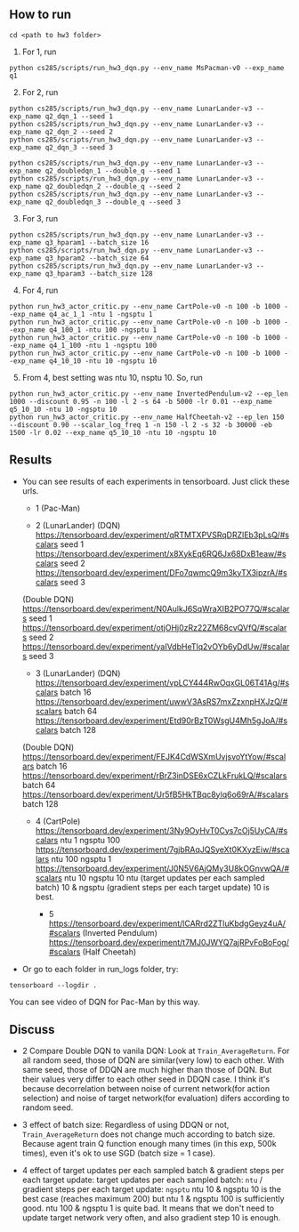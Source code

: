 ## How to run

```
cd <path to hw3 folder>
```

1. For 1, run
```
python cs285/scripts/run_hw3_dqn.py --env_name MsPacman-v0 --exp_name q1
```

2. For 2, run
```
python cs285/scripts/run_hw3_dqn.py --env_name LunarLander-v3 --exp_name q2_dqn_1 --seed 1
python cs285/scripts/run_hw3_dqn.py --env_name LunarLander-v3 --exp_name q2_dqn_2 --seed 2
python cs285/scripts/run_hw3_dqn.py --env_name LunarLander-v3 --exp_name q2_dqn_3 --seed 3
```
```
python cs285/scripts/run_hw3_dqn.py --env_name LunarLander-v3 --exp_name q2_doubledqn_1 --double_q --seed 1
python cs285/scripts/run_hw3_dqn.py --env_name LunarLander-v3 --exp_name q2_doubledqn_2 --double_q --seed 2
python cs285/scripts/run_hw3_dqn.py --env_name LunarLander-v3 --exp_name q2_doubledqn_3 --double_q --seed 3
```

3. For 3, run
```
python cs285/scripts/run_hw3_dqn.py --env_name LunarLander-v3 --exp_name q3_hparam1 --batch_size 16
python cs285/scripts/run_hw3_dqn.py --env_name LunarLander-v3 --exp_name q3_hparam2 --batch_size 64
python cs285/scripts/run_hw3_dqn.py --env_name LunarLander-v3 --exp_name q3_hparam3 --batch_size 128
```

4. For 4, run
```
python run_hw3_actor_critic.py --env_name CartPole-v0 -n 100 -b 1000 --exp_name q4_ac_1_1 -ntu 1 -ngsptu 1
python run_hw3_actor_critic.py --env_name CartPole-v0 -n 100 -b 1000 --exp_name q4_100_1 -ntu 100 -ngsptu 1
python run_hw3_actor_critic.py --env_name CartPole-v0 -n 100 -b 1000 --exp_name q4_1_100 -ntu 1 -ngsptu 100
python run_hw3_actor_critic.py --env_name CartPole-v0 -n 100 -b 1000 --exp_name q4_10_10 -ntu 10 -ngsptu 10
```

5. From 4, best setting was ntu 10, nsptu 10. So, run
```
python run_hw3_actor_critic.py --env_name InvertedPendulum-v2 --ep_len 1000 --discount 0.95 -n 100 -l 2 -s 64 -b 5000 -lr 0.01 --exp_name q5_10_10 -ntu 10 -ngsptu 10
python run_hw3_actor_critic.py --env_name HalfCheetah-v2 --ep_len 150 --discount 0.90 --scalar_log_freq 1 -n 150 -l 2 -s 32 -b 30000 -eb 1500 -lr 0.02 --exp_name q5_10_10 -ntu 10 -ngsptu 10
```

## Results
+ You can see results of each experiments in tensorboard. Just click these urls.
	* 1 (Pac-Man)
	

	* 2 (LunarLander)
	(DQN)
  	https://tensorboard.dev/experiment/qRTMTXPVSRqDRZlEb3pLsQ/#scalars  seed 1
  	https://tensorboard.dev/experiment/x8XykEq6RQ6Jx68DxB1eaw/#scalars  seed 2
  	https://tensorboard.dev/experiment/DFo7qwmcQ9m3kyTX3ipzrA/#scalars  seed 3
  
    (Double DQN)
   	https://tensorboard.dev/experiment/N0AulkJ6SqWraXIB2PO77Q/#scalars  seed 1
	https://tensorboard.dev/experiment/otjOHj0zRz22ZM68cvQVfQ/#scalars  seed 2
	https://tensorboard.dev/experiment/yaIVdbHeTlq2vOYb6yDdUw/#scalars  seed 3
    
	* 3 (LunarLander)
	(DQN)
	https://tensorboard.dev/experiment/vpLCY444RwOqxGL06T41Ag/#scalars  batch 16
	https://tensorboard.dev/experiment/uwwV3AsRS7mxZzxnpHXJzQ/#scalars  batch 64
	https://tensorboard.dev/experiment/Etd90rBzT0WsgU4Mh5gJoA/#scalars  batch 128
	
	(Double DQN)
	https://tensorboard.dev/experiment/FEJK4CdWSXmUvjsvoYtYow/#scalars  batch 16
	https://tensorboard.dev/experiment/rBrZ3inDSE6xCZLkFrukLQ/#scalars  batch 64
	https://tensorboard.dev/experiment/Ur5fB5HkTBqc8ylq6o69rA/#scalars  batch 128
  
  * 4 (CartPole)
  	https://tensorboard.dev/experiment/3Ny9OyHvT0Cys7cOj5UyCA/#scalars  ntu 1 ngsptu 100
  	https://tensorboard.dev/experiment/7gjbRAqJQSyeXt0KXyzEiw/#scalars  ntu 100 ngsptu 1
  	https://tensorboard.dev/experiment/J0N5V6AjQMy3U8kOGnvwQA/#scalars  ntu 10 ngsptu 10
  	ntu (target updates per each sampled batch) 10 & ngsptu (gradient steps per each target update) 10 is best.
  
  	* 5 
 	https://tensorboard.dev/experiment/lCARrd2ZTluKbdgGeyz4uA/#scalars  (Inverted Pendulum)
  	https://tensorboard.dev/experiment/t7MJ0JWYQ7ajRPvFoBoFog/#scalars  (Half Cheetah)

+ Or go to each folder in run_logs folder, try:
```
tensorboard --logdir .
```
You can see video of DQN for Pac-Man by this way.


## Discuss
* 2
Compare Double DQN to vanila DQN:
Look at ```Train_AverageReturn```. For all random seed, those of DQN are similar(very low) to each other. With same seed, those of DDQN are much higher than those of DQN. But their values very differ to each other seed in DDQN case. I think it's because decorrelation between noise of current network(for action selection) and noise of target network(for evaluation) difers according to random seed.

* 3
effect of batch size: 
Regardless of using DDQN or not, ```Train_AverageReturn``` does not change much according to batch size. Because agent train Q function enough many times (in this exp, 500k times), even it's ok to use SGD (batch size = 1 case).

* 4
effect of target updates per each sampled batch & gradient steps per each target update:
target updates per each sampled batch: ```ntu``` / gradient steps per each target update: ```ngsptu```
ntu 10 & ngsptu 10 is the best case (reaches maximum 200) but ntu 1 & ngsptu 100 is sufficiently good. ntu 100 & ngsptu 1 is quite bad.
It means that we don't need to update target network very often, and also gradient step 10 is enough.
